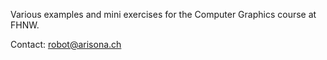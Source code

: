 Various examples and mini exercises for the Computer Graphics course at FHNW.

Contact: robot@arisona.ch